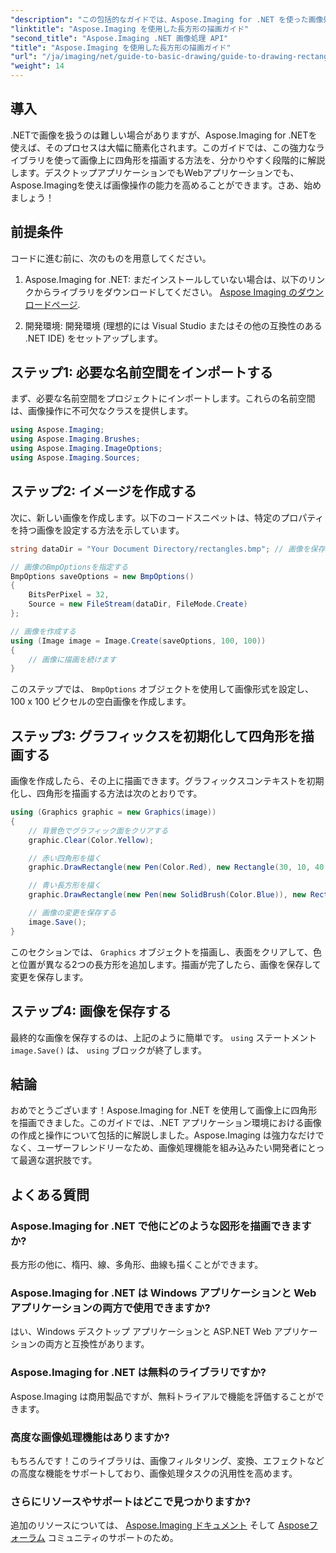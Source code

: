 ```yaml
---
"description": "この包括的なガイドでは、Aspose.Imaging for .NET を使った画像処理のパワーを解き放ちます。画像の作成と操作方法、特に色とサイズをカスタマイズした四角形の描画に焦点を当てて学習します。"
"linktitle": "Aspose.Imaging を使用した長方形の描画ガイド"
"second_title": "Aspose.Imaging .NET 画像処理 API"
"title": "Aspose.Imaging を使用した長方形の描画ガイド"
"url": "/ja/imaging/net/guide-to-basic-drawing/guide-to-drawing-rectangle/"
"weight": 14
---
```


## 導入

.NETで画像を扱うのは難しい場合がありますが、Aspose.Imaging for .NETを使えば、そのプロセスは大幅に簡素化されます。このガイドでは、この強力なライブラリを使って画像上に四角形を描画する方法を、分かりやすく段階的に解説します。デスクトップアプリケーションでもWebアプリケーションでも、Aspose.Imagingを使えば画像操作の能力を高めることができます。さあ、始めましょう！

## 前提条件

コードに進む前に、次のものを用意してください。

1. Aspose.Imaging for .NET: まだインストールしていない場合は、以下のリンクからライブラリをダウンロードしてください。 [Aspose Imaging のダウンロードページ](https://releases。aspose.com/imaging/net/).

2. 開発環境: 開発環境 (理想的には Visual Studio またはその他の互換性のある .NET IDE) をセットアップします。

## ステップ1: 必要な名前空間をインポートする

まず、必要な名前空間をプロジェクトにインポートします。これらの名前空間は、画像操作に不可欠なクラスを提供します。

```csharp
using Aspose.Imaging;
using Aspose.Imaging.Brushes;
using Aspose.Imaging.ImageOptions;
using Aspose.Imaging.Sources;
```

## ステップ2: イメージを作成する

次に、新しい画像を作成します。以下のコードスニペットは、特定のプロパティを持つ画像を設定する方法を示しています。

```csharp
string dataDir = "Your Document Directory/rectangles.bmp"; // 画像を保存するパス

// 画像のBmpOptionsを指定する
BmpOptions saveOptions = new BmpOptions()
{
    BitsPerPixel = 32,
    Source = new FileStream(dataDir, FileMode.Create)
};

// 画像を作成する
using (Image image = Image.Create(saveOptions, 100, 100))
{
    // 画像に描画を続けます
}
```

このステップでは、 `BmpOptions` オブジェクトを使用して画像形式を設定し、100 x 100 ピクセルの空白画像を作成します。

## ステップ3: グラフィックスを初期化して四角形を描画する

画像を作成したら、その上に描画できます。グラフィックスコンテキストを初期化し、四角形を描画する方法は次のとおりです。

```csharp
using (Graphics graphic = new Graphics(image))
{
    // 背景色でグラフィック面をクリアする
    graphic.Clear(Color.Yellow);

    // 赤い四角形を描く
    graphic.DrawRectangle(new Pen(Color.Red), new Rectangle(30, 10, 40, 80));

    // 青い長方形を描く
    graphic.DrawRectangle(new Pen(new SolidBrush(Color.Blue)), new Rectangle(10, 30, 80, 40));

    // 画像の変更を保存する
    image.Save();
}
```

このセクションでは、 `Graphics` オブジェクトを描画し、表面をクリアして、色と位置が異なる2つの長方形を追加します。描画が完了したら、画像を保存して変更を保存します。

## ステップ4: 画像を保存する

最終的な画像を保存するのは、上記のように簡単です。 `using` ステートメント `image.Save()` は、 `using` ブロックが終了します。

## 結論

おめでとうございます！Aspose.Imaging for .NET を使用して画像上に四角形を描画できました。このガイドでは、.NET アプリケーション環境における画像の作成と操作について包括的に解説しました。Aspose.Imaging は強力なだけでなく、ユーザーフレンドリーなため、画像処理機能を組み込みたい開発者にとって最適な選択肢です。

## よくある質問

### Aspose.Imaging for .NET で他にどのような図形を描画できますか?
長方形の他に、楕円、線、多角形、曲線も描くことができます。

### Aspose.Imaging for .NET は Windows アプリケーションと Web アプリケーションの両方で使用できますか?
はい、Windows デスクトップ アプリケーションと ASP.NET Web アプリケーションの両方と互換性があります。

### Aspose.Imaging for .NET は無料のライブラリですか?
Aspose.Imaging は商用製品ですが、無料トライアルで機能を評価することができます。

### 高度な画像処理機能はありますか?
もちろんです！このライブラリは、画像フィルタリング、変換、エフェクトなどの高度な機能をサポートしており、画像処理タスクの汎用性を高めます。

### さらにリソースやサポートはどこで見つかりますか?
追加のリソースについては、 [Aspose.Imaging ドキュメント](https://reference.aspose.com/imaging/net/) そして [Asposeフォーラム](https://forum.aspose.com/) コミュニティのサポートのため。